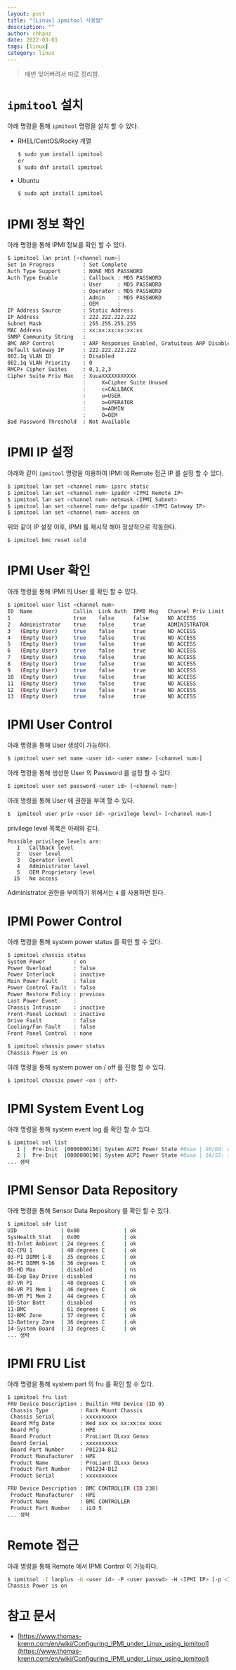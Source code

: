 ```yaml
---
layout: post
title: "[Linux] ipmitool 사용법"
description: ""
author: chhanz
date: 2022-03-01
tags: [linux]
category: linux
---
```

   
> 매번 잊어버려서 따로 정리함.   
   
# `ipmitool` 설치
아래 명령을 통해 `ipmitool` 명령을 설치 할 수 있다.   
* RHEL/CentOS/Rocky 계열   
    ```bash
    $ sudo yum install ipmitool
    or
    $ sudo dnf install ipmitool
    ```
   
* Ubuntu   
    ```bash
    $ sudo apt install ipmitool
    ```
   
# IPMI 정보 확인
아래 명령을 통해 IPMI 정보를 확인 할 수 있다.   
```bash
$ ipmitool lan print [<channel num>]
Set in Progress         : Set Complete
Auth Type Support       : NONE MD5 PASSWORD 
Auth Type Enable        : Callback : MD5 PASSWORD
                        : User     : MD5 PASSWORD
                        : Operator : MD5 PASSWORD
                        : Admin    : MD5 PASSWORD
                        : OEM      :
IP Address Source       : Static Address
IP Address              : 222.222.222.222
Subnet Mask             : 255.255.255.255
MAC Address             : xx:xx:xx:xx:xx:xx
SNMP Community String   :
BMC ARP Control         : ARP Responses Enabled, Gratuitous ARP Disabled
Default Gateway IP      : 222.222.222.222
802.1q VLAN ID          : Disabled
802.1q VLAN Priority    : 0
RMCP+ Cipher Suites     : 0,1,2,3
Cipher Suite Priv Max   : XuuaXXXXXXXXXXX
                        :     X=Cipher Suite Unused
                        :     c=CALLBACK
                        :     u=USER
                        :     o=OPERATOR
                        :     a=ADMIN
                        :     O=OEM
Bad Password Threshold  : Not Available
```
   
# IPMI IP 설정
아래와 같이 `ipmitool` 명령을 이용하여 IPMI 에 Remote 접근 IP 를 설정 할 수 있다.   
```bash
$ ipmitool lan set <channel num> ipsrc static
$ ipmitool lan set <channel num> ipaddr <IPMI Remote IP>
$ ipmitool lan set <channel num> netmask <IPMI Subnet>
$ ipmitool lan set <channel num> defgw ipaddr <IPMI Gateway IP>
$ ipmitool lan set <channel num> access on
```
위와 같이 IP 설정 이후, IPMI 를 재시작 해야 정상적으로 작동한다.   
```bash
$ ipmitool bmc reset cold
```
   
# IPMI User 확인
아래 명령을 통해 IPMI 의 User 를 확인 할 수 있다.   
```bash
$ ipmitool user list <channel num>
ID  Name             Callin  Link Auth  IPMI Msg   Channel Priv Limit
1                    true    false      false      NO ACCESS
2   Administrator    true    false      true       ADMINISTRATOR
3   (Empty User)     true    false      true       NO ACCESS
4   (Empty User)     true    false      true       NO ACCESS
5   (Empty User)     true    false      true       NO ACCESS
6   (Empty User)     true    false      true       NO ACCESS
7   (Empty User)     true    false      true       NO ACCESS
8   (Empty User)     true    false      true       NO ACCESS
9   (Empty User)     true    false      true       NO ACCESS
10  (Empty User)     true    false      true       NO ACCESS
11  (Empty User)     true    false      true       NO ACCESS
12  (Empty User)     true    false      true       NO ACCESS
13  (Empty User)     true    false      true       NO ACCESS
```
   
# IPMI User Control
아래 명령을 통해 User 생성이 가능하다.   
```bash
$ ipmitool user set name <user id> <user name> [<channel num>] 
```
아래 명령을 통해 생성한 User 의 Password 를 설정 할 수 있다.   
```bash
$ ipmitool user set password <user id> [<channel num>] 
```
아래 명령을 통해 User 에 권한을 부여 할 수 있다.   
```bash
$  ipmitool user priv <user id> <privilege level> [<channel num>] 
```
privilege level 목록은 아래와 같다.   
```console
Possible privilege levels are:
   1   Callback level
   2   User level
   3   Operator level
   4   Administrator level
   5   OEM Proprietary level
  15   No access
```   
Administrator 권한을 부여하기 위해서는 `4` 를 사용하면 된다.   
   
# IPMI Power Control
아래 명령을 통해 system power status 를 확인 할 수 있다.   
```bash
$ ipmitool chassis status
System Power         : on
Power Overload       : false
Power Interlock      : inactive
Main Power Fault     : false
Power Control Fault  : false
Power Restore Policy : previous
Last Power Event     :
Chassis Intrusion    : inactive
Front-Panel Lockout  : inactive
Drive Fault          : false
Cooling/Fan Fault    : false
Front Panel Control  : none
```
   
```bash
$ ipmitool chassis power status
Chassis Power is on
```
   
아래 명령을 통해 system power on / off 를 진행 할 수 있다.   
```bash
$ ipmitool chassis power <on | off>
```
   
# IPMI System Event Log 
아래 명령을 통해 system event log 를 확인 할 수 있다.   
```bash
$ ipmitool sel list
   1 |  Pre-Init  |0000000156| System ACPI Power State #0xaa | S0/G0: working | Asserted
   2 |  Pre-Init  |0000000190| System ACPI Power State #0xaa | S4/S5: soft-off | Asserted
... 생략
```
   
# IPMI Sensor Data Repository 
아래 명령을 통해 Sensor Data Repository 를 확인 할 수 있다.   
```bash
$ ipmitool sdr list
UID              | 0x00              | ok
SysHealth_Stat   | 0x00              | ok
01-Inlet Ambient | 24 degrees C      | ok
02-CPU 1         | 40 degrees C      | ok
03-P1 DIMM 1-8   | 35 degrees C      | ok
04-P1 DIMM 9-16  | 36 degrees C      | ok
05-HD Max        | disabled          | ns
06-Exp Bay Drive | disabled          | ns
07-VR P1         | 48 degrees C      | ok
08-VR P1 Mem 1   | 46 degrees C      | ok
09-VR P1 Mem 2   | 44 degrees C      | ok
10-Stor Batt     | disabled          | ns
11-BMC           | 61 degrees C      | ok
12-BMC Zone      | 37 degrees C      | ok
13-Battery Zone  | 36 degrees C      | ok
14-System Board  | 33 degrees C      | ok
... 생략
```
   
# IPMI FRU List
아래 명령을 통해 system part 의 fru 를 확인 할 수 있다.   
```bash
$ ipmitool fru list
FRU Device Description : Builtin FRU Device (ID 0)
 Chassis Type          : Rack Mount Chassis
 Chassis Serial        : xxxxxxxxxx
 Board Mfg Date        : Wed xxx xx xx:xx:xx xxxx
 Board Mfg             : HPE
 Board Product         : ProLiant DLxxx Genxx
 Board Serial          : xxxxxxxxxx
 Board Part Number     : P01234-B12
 Product Manufacturer  : HPE
 Product Name          : ProLiant DLxxx Genxx
 Product Part Number   : P01234-B12
 Product Serial        : xxxxxxxxxx

FRU Device Description : BMC CONTROLLER (ID 238)
 Product Manufacturer  : HPE
 Product Name          : BMC CONTROLLER
 Product Part Number   : iLO 5
... 생략
```
   
# Remote 접근
아래 명령을 통해 Remote 에서 IPMI Control 이 가능하다.   
```bash
$ ipmitool -I lanplus -U <user id> -P <user passwd> -H <IPMI IP> [-p <IPMI Port>] chassis power status
Chassis Power is on
```
   
# 참고 문서
* [https://www.thomas-krenn.com/en/wiki/Configuring_IPMI_under_Linux_using_ipmitool](https://www.thomas-krenn.com/en/wiki/Configuring_IPMI_under_Linux_using_ipmitool)   